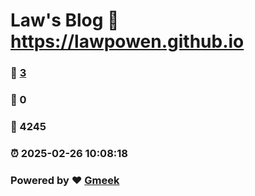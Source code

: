 # Law's Blog :link: https://lawpowen.github.io 
### :page_facing_up: [3](https://lawpowen.github.io/tag.html) 
### :speech_balloon: 0 
### :hibiscus: 4245 
### :alarm_clock: 2025-02-26 10:08:18 
### Powered by :heart: [Gmeek](https://github.com/Meekdai/Gmeek)
